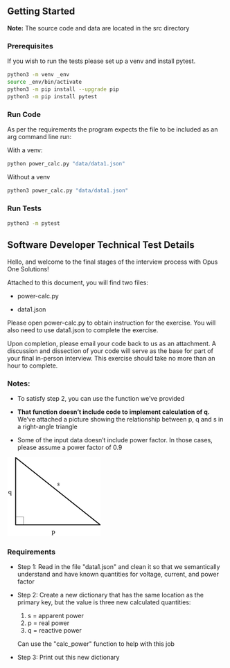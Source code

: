 ## Getting Started

**Note:** The source code and data are located in the src directory

### Prerequisites

If you wish to run the tests please set up a venv and install pytest.

```sh
python3 -m venv _env  
source _env/bin/activate  
python3 -m pip install --upgrade pip  
python3 -m pip install pytest

```
### Run Code  
As per the requirements the program expects the file to be included as an arg command line run:  

With a venv:  
```sh
python power_calc.py "data/data1.json"  
```  

Without a venv
```sh
python3 power_calc.py "data/data1.json"
```

### Run Tests
```sh
python3 -m pytest
```

## Software Developer Technical Test Details

Hello, and welcome to the final stages of the interview process with Opus One Solutions! 

Attached to this document, you will find two files:  
 
-   power-calc.py  

-   data1.json  

Please open power-calc.py to obtain instruction for the exercise. You will also need to use data1.json to complete the exercise. 

Upon completion, please email your code back to us as an attachment. A discussion and dissection of your code will serve as the base for part of your final in-person interview. This exercise should take no more than an hour to complete. 

### Notes: 

-   To satisfy step 2, you can use the function we’ve provided  

-   **That function doesn’t include code to implement calculation of q.** We’ve attached a picture showing the relationship between p, q and s in a right-angle triangle  

-   Some of the input data doesn’t include power factor. In those cases, please assume a power factor of 0.9  

![triangle](https://github.com/diek/opus_one_tech_assignment/blob/main/assets/triangle.png)

### Requirements
- Step 1: Read in the file "data1.json" and clean it so that we semantically understand and have known quantities for voltage, current, and power factor  

- Step 2: Create a new dictionary that has the same location as the primary key, but the value is three new calculated quantities:  
  1.  s = apparent power  
  1.  p = real power  
  1.  q = reactive power  
    
    Can use the "calc_power" function to help with this job

- Step 3: Print out this new dictionary
